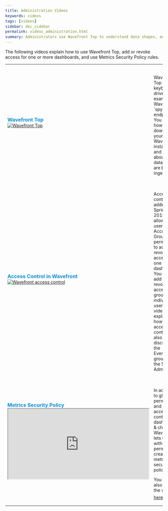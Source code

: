 ```yaml
---
title: Administration Videos
keywords: videos
tags: [videos]
sidebar: doc_sidebar
permalink: videos_administration.html
summary: Administrators use Wavefront Top to understand data shapes, and permissions and access for authorization.
---
```

The following videos explain how to use Wavefront Top, add or revoke access for one or more dashboards, and use Metrics Security Policy rules. 

<table style="width: 100%;">
<tbody>
<tr>
<td width="30%"><strong><font color="#0091DA" size="3">Wavefront Top</font></strong><br><a href=" https://youtu.be/XROitQwFCJs" target="_blank"><img src="images/v_wftop.png"  alt="Wavefront Top"/></a></td>
<td width="70%"><br><p>Wavefront Top is a keyboard-driven UI for examining Wavefront `spy` endpoints. You see how to drill down into your Wavefront instance and learn about the data that are being ingested. </p> </td>
</tr>
<tr>
<td><strong><font color="#0091DA" size="3">Access Control in Wavefront</font></strong><br>
<a href="https://youtu.be/45E4pkann0E" target="_blank"><img src="images/v_access.png" alt="Wavefront access control"/></a></td>
<td><br>
<p>Access control, added in Spring 2019, allows users with Accounts & Groups permissions to add or revoke access for one or more dashboards. You can add and revoke access for groups or individual users. The video explains how to use access control and also discusses the Everyone group and the Super Admin user. </p>
</td>
</tr>
<tr>
<td width="30%"><strong><font color="#0091DA" size="3">Metrics Security Policy</font></strong><br>
<iframe src="https://bcove.video/2JgVcXq" width="450" height="225" allowfullscreen="true" alt="Secure your environment with metrics security policy rules"></iframe></td>
<td width="70%"><br><p>In addition to global permissions and specific access control for dashboards & charts, Wavefront lets users with Metrics permission create metrics security policy rules.</p> <p>You can also watch the video <a href="https://bcove.video/2JgVcXq" target="_blank">here <img src="/images/video_camera.png" alt="video camera icon"/></a>.</p> </td>
</tr>
</tbody>
</table>
